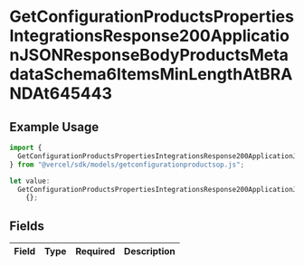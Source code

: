 # GetConfigurationProductsPropertiesIntegrationsResponse200ApplicationJSONResponseBodyProductsMetadataSchema6ItemsMinLengthAtBRANDAt645443

## Example Usage

```typescript
import {
  GetConfigurationProductsPropertiesIntegrationsResponse200ApplicationJSONResponseBodyProductsMetadataSchema6ItemsMinLengthAtBRANDAt645443,
} from "@vercel/sdk/models/getconfigurationproductsop.js";

let value:
  GetConfigurationProductsPropertiesIntegrationsResponse200ApplicationJSONResponseBodyProductsMetadataSchema6ItemsMinLengthAtBRANDAt645443 =
    {};
```

## Fields

| Field       | Type        | Required    | Description |
| ----------- | ----------- | ----------- | ----------- |